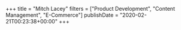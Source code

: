 +++
title = "Mitch Lacey"
filters = ["Product Development", "Content Management", "E-Commerce"]
publishDate = "2020-02-21T00:23:38+00:00"
+++